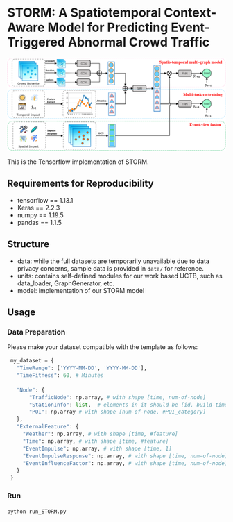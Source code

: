 # STORM: A Spatiotemporal Context-Aware Model for Predicting Event-Triggered Abnormal Crowd Traffic

![framework](./framework.png)

This is the Tensorflow implementation of STORM. 



## Requirements for Reproducibility

- tensorflow == 1.13.1
- Keras == 2.2.3
- numpy == 1.19.5
- pandas == 1.1.5



## Structure

- data: while the full datasets are temporarily unavailable due to data privacy concerns, sample data is provided in `data/` for reference.
- units: contains self-defined modules for our work based UCTB, such as data_loader, GraphGenerator, etc.
- model: implementation of our STORM model



## Usage

### Data Preparation

Please make your dataset compatible with the template as follows:

```python
 my_dataset = {
   "TimeRange": ['YYYY-MM-DD', 'YYYY-MM-DD'],
   "TimeFitness": 60, # Minutes
   
   "Node": {
       "TrafficNode": np.array, # with shape [time, num-of-node]
       "StationInfo": list,  # elements in it should be [id, build-time, lat, lng, name]
       "POI": np.array # with shape [num-of-node, #POI_category]
   },
   "ExternalFeature": {
     "Weather": np.array, # with shape [time, #feature]
     "Time": np.array, # with shape [time, #feature]
     "EventImpulse": np.array, # with shape [time, 1]
     "EventImpulseResponse": np.array, # with shape [time, num-of-node]
     "EventInfluenceFactor": np.array, # with shape [time, num-of-node]
   }
 }
```



### Run

`python run_STORM.py` 